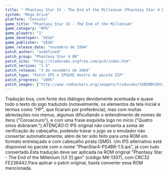 ```yaml
---
title: " Phantasy Star IV - The End of the Millenium (Phantasy Star 4 BR)"
system: "Mega Drive"
platform: "Console"
game_title: "Phantasy Star IV - The End of the Millenium"
game_category: "RPG"
game_players: "1"
game_developer: "SEGA"
game_publisher: "SEGA"
game_release_date: "novembro de 1994"
patch_author: "undefined"
patch_group: "Phantasy Star 4 BR"
patch_site: "http://traduroms.orgfree.com/ps4/index.htm"
patch_version: "1.5"
patch_release: "3 de novembro de 2004"
patch_type: "Patch IPS e IPSEXE dentro de pacote ZIP"
patch_progress: "100%"
patch_images: ["http://www.romhackers.org/imagens/traducoes/%5BSMD%5D%20Phantasy%20Star%20IV%20-%20The%20End%20of%20the%20Millenium%20-%20Phantasy%20Star%204%20BR%20-%201.png","http://www.romhackers.org/imagens/traducoes/%5BSMD%5D%20Phantasy%20Star%20IV%20-%20The%20End%20of%20the%20Millenium%20-%20Phantasy%20Star%204%20BR%20-%202.png","http://www.romhackers.org/imagens/traducoes/%5BSMD%5D%20Phantasy%20Star%20IV%20-%20The%20End%20of%20the%20Millenium%20-%20Phantasy%20Star%204%20BR%20-%203.png"]
---
```

Tradução boa, com fonte dos diálogos devidamente acentuada e quase todo o texto do jogo traduzido (notavelmente, os elementos da tela inicial e termos como "HP", que ficaram por preferência), mas com muitas abreviações nos menus, algumas dificultando o entendimento de nomes de itens ("Coroacouro"), e com uma frase esquisita logo no início ("Quatro sinos dobraram.").ATENÇÃO:O IPS original não conserta a soma de verificação do cabeçalho, podendo travar o jogo se o emulador não consertar automaticamente, além de ter sido feito para uma ROM em formato entrelaçado e com cabeçalho pirata (SMD). Um IPS alternativo está disponível no pacote com o nome "PhanStar4-PS4BR-1.5.ips", já com tudo consertado.Esta tradução deve ser aplicada na ROM original "Phantasy Star - The End of the Millenium (U) [!].gen" (código MK-1307), com CRC32 FE236442.Para aplicar o patch original, basta converter essa ROM mencionada.